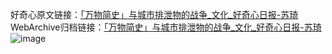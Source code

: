 好奇心原文链接：[「万物简史」与城市排泄物的战争_文化_好奇心日报-苏琦 ](https://www.qdaily.com/articles/7622.html)
WebArchive归档链接：[「万物简史」与城市排泄物的战争_文化_好奇心日报-苏琦 ](http://web.archive.org/web/20190623172525/https://www.qdaily.com/articles/7622.html)
![image](http://ww3.sinaimg.cn/large/007d5XDply1g3wjmimswlj30u03f5npd)